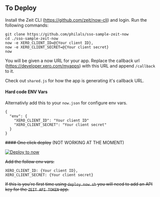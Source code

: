 ## To Deploy

Install the Zeit CLI (https://github.com/zeit/now-cli) and login. Run the following commands:

```
git clone https://github.com/philals/sso-sample-zeit-now
cd ./sso-sample-zeit-now
now -e XERO_CLIENT_ID=@{Your client ID},
now -e XERO_CLIENT_SECRET=@{Your client secret}
now
```

You will be given a now URL for your app. Replace the callback url (https://developer.xero.com/myapps) with this URL and append `/callback` to it. 

Check out `shared.js` for how the app is generating it's callback URL.

#### Hard code ENV Vars

Alternativly add this to your `now.json` for configure env vars.

```
{
  "env": {
    "XERO_CLIENT_ID": "Your client ID"
    "XERO_CLIENT_SECRET": "Your client secret"
  }
}
```


~~#### One click deploy~~ (NOT WORKING AT THE MOMENT)

[![Deploy to now](https://deploy.now.sh/static/button.svg)](https://deploy.now.sh/?repo=https://github.com/philals/sso-sample-zeit-now&env=XERO_CLIENT_ID&env=XERO_CLIENT_SECRET)

~~Add the follow env vars:~~

```
XERO_CLIENT_ID: {Your client ID},
XERO_CLIENT_SECRET: {Your client secret}
```

~~If this is you're first time using `deploy.now.sh` you will need to add an API key for the `ZEIT API TOKEN` app.~~

